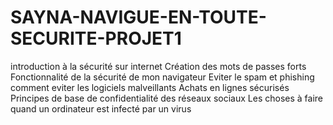 # SAYNA-NAVIGUE-EN-TOUTE-SECURITE-PROJET1
introduction à la sécurité sur internet
Création des mots de passes forts
Fonctionnalité de la sécurité de mon navigateur 
Eviter le spam et phishing 
comment eviter les logiciels malveillants
Achats en lignes sécurisés
Principes de base de confidentialité des réseaux sociaux 
Les choses à faire quand un ordinateur est infecté par un virus
